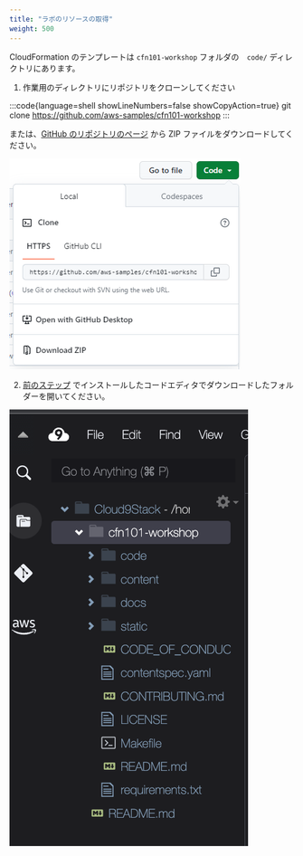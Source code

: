 ```yaml
---
title: "ラボのリソースの取得"
weight: 500
---
```


CloudFormation のテンプレートは `cfn101-workshop` フォルダの　`code/` ディレクトリにあります。

1. 作業用のディレクトリにリポジトリをクローンしてください

:::code{language=shell showLineNumbers=false showCopyAction=true}
git clone https://github.com/aws-samples/cfn101-workshop
:::

または、[GitHub のリポジトリのページ](https://github.com/aws-samples/cfn101-workshop) から ZIP ファイルをダウンロードしてください。

![git-download-png](/static/prerequisites/lab-resources/git-download.png)

2. [前のステップ](/prerequisites/editor) でインストールしたコードエディタでダウンロードしたフォルダーを開いてください。

![vscode-png](/static/prerequisites/lab-resources/vscode.png)
